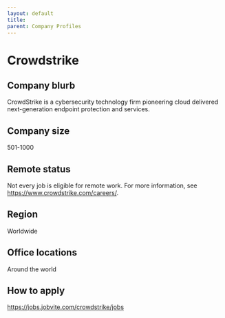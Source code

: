 ```yaml
---
layout: default
title: 
parent: Company Profiles
---
```



# Crowdstrike

## Company blurb

CrowdStrike is a cybersecurity technology firm pioneering cloud delivered next-generation endpoint protection and services.

## Company size

501-1000

## Remote status

Not every job is eligible for remote work. For more information, see https://www.crowdstrike.com/careers/.

## Region

Worldwide

## Office locations

Around the world

## How to apply

https://jobs.jobvite.com/crowdstrike/jobs
